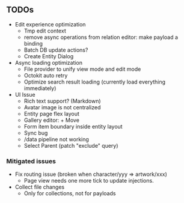 ## TODOs
* Edit experience optimization
  * Tmp edit context
  * remove async operations from relation editor: make payload a binding
  * Batch DB update actions?
  * Create Entity Dialog
* Async loading optimization
  * File provider to unify view mode and edit mode
  * Octokit auto retry
  * Optimize search result loading (currently load everything immediately)
* UI Issue
  * Rich text support? (Markdown)
  * Avatar image is not centralized
  * Entity page flex layout
  * Gallery editor: + Move
  * Form item boundary inside entity layout
  * Sync bug
  * /data pipeline not working
  * Select Parent (patch "exclude" query)

### Mitigated issues
* Fix routing issue (broken when character/yyy => artwork/xxx)
  * Page view needs one more tick to update injections.
* Collect file changes
  * Only for collections, not for payloads